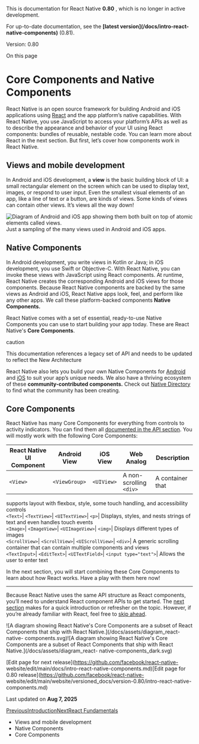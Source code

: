 This is documentation for React Native **0.80** , which is no longer in active
development.

For up-to-date documentation, see the **[latest version](/docs/intro-react-
native-components)** (0.81).

Version: 0.80

On this page

# Core Components and Native Components

React Native is an open source framework for building Android and iOS
applications using [React](https://react.dev/) and the app platform’s native
capabilities. With React Native, you use JavaScript to access your platform’s
APIs as well as to describe the appearance and behavior of your UI using React
components: bundles of reusable, nestable code. You can learn more about React
in the next section. But first, let’s cover how components work in React
Native.

## Views and mobile development​

In Android and iOS development, a **view** is the basic building block of UI:
a small rectangular element on the screen which can be used to display text,
images, or respond to user input. Even the smallest visual elements of an app,
like a line of text or a button, are kinds of views. Some kinds of views can
contain other views. It’s views all the way down!

![Diagram of Android and iOS app showing them both built on top of atomic
elements called views.](/docs/assets/diagram_ios-android-views.svg)Just a
sampling of the many views used in Android and iOS apps.

## Native Components​

In Android development, you write views in Kotlin or Java; in iOS development,
you use Swift or Objective-C. With React Native, you can invoke these views
with JavaScript using React components. At runtime, React Native creates the
corresponding Android and iOS views for those components. Because React Native
components are backed by the same views as Android and iOS, React Native apps
look, feel, and perform like any other apps. We call these platform-backed
components **Native Components.**

React Native comes with a set of essential, ready-to-use Native Components you
can use to start building your app today. These are React Native's **Core
Components**.

caution

This documentation references a legacy set of API and needs to be updated to
reflect the New Architecture

React Native also lets you build your own Native Components for
[Android](/docs/0.80/legacy/native-components-android) and
[iOS](/docs/0.80/legacy/native-components-ios) to suit your app’s unique
needs. We also have a thriving ecosystem of these **community-contributed
components.** Check out [Native Directory](https://reactnative.directory) to
find what the community has been creating.

## Core Components​

React Native has many Core Components for everything from controls to activity
indicators. You can find them all [documented in the API
section](/docs/0.80/components-and-apis). You will mostly work with the
following Core Components:

React Native UI Component| Android View| iOS View| Web Analog| Description  
---|---|---|---|---  
`<View>`| `<ViewGroup>`| `<UIView>`| A non-scrolling `<div>`| A container that
supports layout with flexbox, style, some touch handling, and accessibility
controls  
`<Text>`| `<TextView>`| `<UITextView>`| `<p>`| Displays, styles, and nests
strings of text and even handles touch events  
`<Image>`| `<ImageView>`| `<UIImageView>`| `<img>`| Displays different types
of images  
`<ScrollView>`| `<ScrollView>`| `<UIScrollView>`| `<div>`| A generic scrolling
container that can contain multiple components and views  
`<TextInput>`| `<EditText>`| `<UITextField>`| `<input type="text">`| Allows
the user to enter text  
  
In the next section, you will start combining these Core Components to learn
about how React works. Have a play with them here now!

* * *

Because React Native uses the same API structure as React components, you’ll
need to understand React component APIs to get started. The [next
section](/docs/0.80/intro-react) makes for a quick introduction or refresher
on the topic. However, if you’re already familiar with React, feel free to
[skip ahead](/docs/0.80/handling-text-input).

![A diagram showing React Native's Core Components are a subset of React
Components that ship with React Native.](/docs/assets/diagram_react-native-
components.svg)![A diagram showing React Native's Core Components are a subset
of React Components that ship with React Native.](/docs/assets/diagram_react-
native-components_dark.svg)

[Edit page for next release](https://github.com/facebook/react-native-
website/edit/main/docs/intro-react-native-components.md)[Edit page for 0.80
release](https://github.com/facebook/react-native-
website/edit/main/website/versioned_docs/version-0.80/intro-react-native-
components.md)

Last updated on **Aug 7, 2025**

[ PreviousIntroduction](/docs/0.80/getting-started)[NextReact
Fundamentals](/docs/0.80/intro-react)

  * Views and mobile development
  * Native Components
  * Core Components

